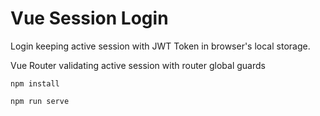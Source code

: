 # Vue Session Login

Login keeping active session with JWT Token in browser's local storage.

Vue Router validating active session with router global guards

```
npm install

npm run serve
```
